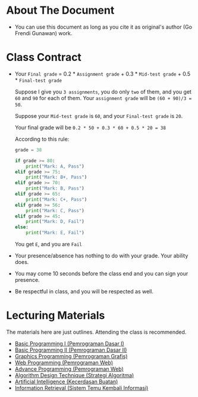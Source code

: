 # About The Document

* You can use this document as long as you cite it as original's author (Go Frendi Gunawan) work.

# Class Contract

* Your `Final grade` = 0.2 * `Assignment grade` + 0.3 * `Mid-test grade` + 0.5 * `Final-test grade`

    Suppose I give you `3 assignments`, you do only `two` of them, and you get `60` and `90` for each of them.
    Your `assignment grade` will be `(60 + 90)/3 = 50`.

    Suppose your `Mid-test grade` is `60`, and your `Final-test grade` is `20`.

    Your final grade will be `0.2 * 50 + 0.3 * 60 + 0.5 * 20 = 38`

    According to this rule:

    ```python
    grade = 38

    if grade >= 80:
        print("Mark: A, Pass")
    elif grade >= 75:
        print("Mark: B+, Pass")
    elif grade >= 70:
        print("Mark: B, Pass")
    elif grade >= 65:
        print("Mark: C+, Pass")
    elif grade >= 56:
        print("Mark: C, Pass")
    elif grade >= 45:
        print("Mark: D, Fail")
    else:
        print("Mark: E, Fail")
    ```

    You get `E`, and you are `Fail`

* Your presence/absence has nothing to do with your grade. Your ability does.
* You may come 10 seconds before the class end and you can sign your presence.
* Be respectful in class, and you will be respected as well.


# Lecturing Materials

The materials here are just outlines. Attending the class is recommended.

* [Basic Programming I (Pemrograman Dasar I)](http://nbviewer.ipython.org/github/goFrendiAsgard/kuliah/tree/master/pd1/pd1.ipynb)
* [Basic Programming II (Pemrograman Dasar II)](http://nbviewer.ipython.org/github/goFrendiAsgard/kuliah/tree/master/pd2/pd2.ipynb)
* [Graphics Programming (Pemrograman Grafis)](http://nbviewer.ipython.org/github/goFrendiAsgard/kuliah/tree/master/pemrograman_grafis/pemrograman_grafis.ipynb)
* [Web Programming (Pemrograman Web)](http://nbviewer.ipython.org/github/goFrendiAsgard/kuliah/tree/master/pemrograman_web/pemrograman_web.ipynb)   
* [Advance Programming (Pemrograman Web)](http://nbviewer.ipython.org/github/goFrendiAsgard/kuliah/tree/master/pemrograman_web_lanjut/pemrograman_web_lanjut.ipynb)   
* [Algorithm Design Technique (Strategi Algoritma)](http://nbviewer.ipython.org/github/goFrendiAsgard/kuliah/tree/master/strategi_algoritma/strategi_algoritma.ipynb)
* [Artificial Intelligence (Kecerdasan Buatan)](http://nbviewer.ipython.org/github/goFrendiAsgard/kuliah/tree/master/kecerdasan_buatan/kecerdasan_buatan.ipynb)
* [Information Retrieval (Sistem Temu Kembali Informasi)](http://nbviewer.ipython.org/github/goFrendiAsgard/kuliah/tree/master/information_retrieval/information_retrieval.ipynb)
